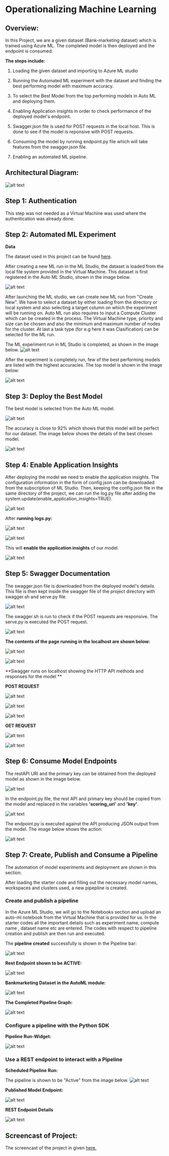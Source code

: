 # Operationalizing Machine Learning

## **Overview:** 

In this Project, we are a given dataset (Bank-marketing dataset) which is trained using Azure ML. The completed model is then deployed and the endpoint is consumed.

**The steps include:**

1. Loading the given dataset and importing to Azure ML studio

2. Running the Automated ML experiment with the dataset and finding the best performing model with maximum accuracy.

3. To select the Best Model from the top performing models in Auto ML and deploying them.

4. Enabling Application insights in order to check performance of the deployed model's endpoint.

5. Swagger.json file is used for POST requests in the local host. This is done to see if the model is reponsive with POST requests.

6. Consuming the model by running endpoint.py file which will take features from the swagger.json file. 

7. Enabling an automated ML pipeline. 


## Architectural Diagram:

![alt text](https://github.com/Heera773/Operationalizing_ML/blob/main/architectural-design.PNG)

## Step 1: Authentication

This step was not needed as a Virtual Machine was used where the authentication was already done.

## Step 2: Automated ML Experiment
**Data**

The dataset used in this project can be found [here](https://automlsamplenotebookdata.blob.core.windows.net/automl-sample-notebook-data/bankmarketing_train.csv).

After creating a new ML run in the ML Studio, the dataset is loaded from the local file system provided in the Virtual Machine.
This dataset is first registered in the Auto ML Studio, shown in the image below. 

![alt text](https://github.com/Heera773/Operationalizing_ML/blob/main/registered-dataset.PNG)

After launching the ML studio, we can create new ML run from "Create New". We have to select a dataset by either loading from the directory or local system and also 
selecting a target column on which the experiment will be running on. Auto ML run also requires to input a Compute Cluster which can be created in the process. The Virtual Machine type, priority and size can be chosen and also the minimum and maximum number of nodes for the cluster. At last a task type (for e.g here it was Clasification) can be selected for the ML run. 

The ML experiment run in ML Studio is completed, as shown in the image below.
![alt text](https://github.com/Heera773/Operationalizing_ML/blob/main/auto-ml-completed.PNG)


After the experiment is completely run, few of the best performing models are listed with the highest accuracies. The top model is shown in the image below:

![alt text](https://github.com/Heera773/Operationalizing_ML/blob/main/best-model.PNG)


## Step 3: Deploy the Best Model

The best model is selected from the Auto ML model. 

![alt text](https://github.com/Heera773/Operationalizing_ML/blob/main/best-model.PNG)

The accuracy is close to 92% which shows that this model will be perfect for our dataset. The image below shows the 
details of the best chosen model.

![alt text](https://github.com/Heera773/Operationalizing_ML/blob/main/step2-show-model.PNG)


## Step 4: Enable Application Insights

After deploying the model we need to enable the application insights. The configuration information in the form of config.json can 
be downloaded from the subscription of ML Studio. Then, keeping the config.json file in the same directory of the project, we can run the log.py file after adding
the system.update(enable_application_insights=TRUE). 


![alt text](https://github.com/Heera773/Operationalizing_ML/blob/main/enable-app-insights.PNG)


After **running logs.py:**

![alt text](https://github.com/Heera773/Operationalizing_ML/blob/main/logs1.PNG)

![alt text](https://github.com/Heera773/Operationalizing_ML/blob/main/log2.PNG)

This will **enable the application insights** of our model. 

![alt text](https://github.com/Heera773/Operationalizing_ML/blob/main/application-insights-enabled.PNG)


## Step 5: Swagger Documentation

The swagger.json file is downloaded from the deployed model's details. This file is then kept inside the swagger file of the project directory with
swagger.sh and serve.py file. 

![alt text](https://github.com/Heera773/Operationalizing_ML/blob/main/swagger-uri.PNG)

The swagger.sh is run to check if the POST requests are responsive. The serve.py is executed the POST request.

![alt text](https://github.com/Heera773/Operationalizing_ML/blob/main/bank-deploy.PNG)

**The contents of the page running in the localhost are shown below:**

![alt text](https://github.com/Heera773/Operationalizing_ML/blob/main/contents-of-API.PNG)

![alt text](https://github.com/Heera773/Operationalizing_ML/blob/main/healthy-status.PNG)

**Swagger runs on localhost showing the HTTP API methods and responses for the model **

**POST REQUEST**

![alt text](https://github.com/Heera773/Operationalizing_ML/blob/main/http1.PNG)

![alt text](https://github.com/Heera773/Operationalizing_ML/blob/main/http2.PNG)

![alt text](https://github.com/Heera773/Operationalizing_ML/blob/main/http3.PNG)

**GET REQUEST**

![alt text](https://github.com/Heera773/Operationalizing_ML/blob/main/getresp.PNG)

![alt text](https://github.com/Heera773/Operationalizing_ML/blob/main/http4.PNG)

## Step 6: Consume Model Endpoints

The restAPI URI and the primary key can be obtained from the deployed model as shown in the image below.

![alt text](https://github.com/Heera773/Operationalizing_ML/blob/main/model-get-restAPI.PNG)

In the endpoint.py file, the rest API and primary key should be copied from the model 
and replaced in the variables **'scoring_uri'** and **'key'**.

![alt text](https://github.com/Heera773/Operationalizing_ML/blob/main/endpoint_s.PNG)

The endpoint.py is executed against the API producing JSON output from the model. The image below shows the 
action:

![alt text](https://github.com/Heera773/Operationalizing_ML/blob/main/endpoint_output.PNG)


## Step 7: Create, Publish and Consume a Pipeline

The automation of model experiments and deployment are shown in this section.

After loading the starter code and filling out the necessary model names, workspaces and clusters used, a new pipepline is created. 


### Create and publish a pipeline

In the Azure ML Studio, we will go to the Notebooks section and upload an auto-ml notebook from the Virtual Machine that is provided for us. 
In the starter codes all the important details such as experiment name, compute name , dataset name etc are entered.
The codes with respect to pipeline creation and publish are then run and executed.  


The **pipeline created** successfully is shown in the Pipeline bar:

![alt text](https://github.com/Heera773/Operationalizing_ML/blob/main/pipeline-created.PNG)

**Rest Endpoint shown to be ACTIVE:**

![alt text](https://github.com/Heera773/Operationalizing_ML/blob/main/rest-endpoint-active.PNG)

**Bankmarketing Dataset in the AutoML module:**

![alt text](https://github.com/Heera773/Operationalizing_ML/blob/main/registered-dataset.PNG)

**The Completed Pipeline Graph:** 

![alt text](https://github.com/Heera773/Operationalizing_ML/blob/main/pipeline-graph.PNG)



### Configure a pipeline with the Python SDK

**Pipeline Run-Widget:**

![alt text](https://github.com/Heera773/Operationalizing_ML/blob/main/run-details-widget.PNG)



### Use a REST endpoint to interact with a Pipeline

**Scheduled Pipeline Run:**

The pipeline is shown to be "Active" from the image below.
![alt text](https://github.com/Heera773/Operationalizing_ML/blob/main/scheduled_runs.PNG)

**Published Model Endpoint:**

![alt text](https://github.com/Heera773/Operationalizing_ML/blob/main/pipeline-endpoint.PNG)

**REST Endpoint Details**

![alt text](https://github.com/Heera773/Operationalizing_ML/blob/main/pipeline-bank.PNG)


## Screencast of Project:

The screencast of the project in given [here.](https://youtu.be/Y6VtDNEmzOg)
